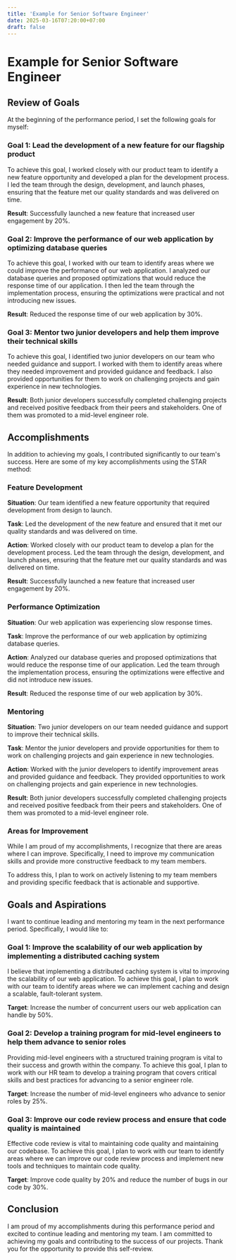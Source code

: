 ```yaml
---
title: 'Example for Senior Software Engineer'
date: 2025-03-16T07:20:00+07:00
draft: false
---
```


# Example for Senior Software Engineer

## **Review of Goals**

At the beginning of the performance period, I set the following goals for myself:

### **Goal 1: Lead the development of a new feature for our flagship product**

To achieve this goal, I worked closely with our product team to identify a new feature opportunity and developed a plan for the development process. I led the team through the design, development, and launch phases, ensuring that the feature met our quality standards and was delivered on time.

**Result**: Successfully launched a new feature that increased user engagement by 20%.

### **Goal 2: Improve the performance of our web application by optimizing database queries**

To achieve this goal, I worked with our team to identify areas where we could improve the performance of our web application. I analyzed our database queries and proposed optimizations that would reduce the response time of our application. I then led the team through the implementation process, ensuring the optimizations were practical and not introducing new issues.

**Result**: Reduced the response time of our web application by 30%.

### **Goal 3: Mentor two junior developers and help them improve their technical skills**

To achieve this goal, I identified two junior developers on our team who needed guidance and support. I worked with them to identify areas where they needed improvement and provided guidance and feedback. I also provided opportunities for them to work on challenging projects and gain experience in new technologies.

**Result**: Both junior developers successfully completed challenging projects and received positive feedback from their peers and stakeholders. One of them was promoted to a mid-level engineer role.

## **Accomplishments**

In addition to achieving my goals, I contributed significantly to our team's success. Here are some of my key accomplishments using the STAR method:

### **Feature Development**

**Situation**: Our team identified a new feature opportunity that required development from design to launch.

**Task**: Led the development of the new feature and ensured that it met our quality standards and was delivered on time.

**Action**: Worked closely with our product team to develop a plan for the development process. Led the team through the design, development, and launch phases, ensuring that the feature met our quality standards and was delivered on time.

**Result**: Successfully launched a new feature that increased user engagement by 20%.

### **Performance Optimization**

**Situation**: Our web application was experiencing slow response times.

**Task**: Improve the performance of our web application by optimizing database queries.

**Action**: Analyzed our database queries and proposed optimizations that would reduce the response time of our application. Led the team through the implementation process, ensuring the optimizations were effective and did not introduce new issues.

**Result**: Reduced the response time of our web application by 30%.

### **Mentoring**

**Situation**: Two junior developers on our team needed guidance and support to improve their technical skills.

**Task**: Mentor the junior developers and provide opportunities for them to work on challenging projects and gain experience in new technologies.

**Action**: Worked with the junior developers to identify improvement areas and provided guidance and feedback. They provided opportunities to work on challenging projects and gain experience in new technologies.

**Result**: Both junior developers successfully completed challenging projects and received positive feedback from their peers and stakeholders. One of them was promoted to a mid-level engineer role.

### **Areas for Improvement**

While I am proud of my accomplishments, I recognize that there are areas where I can improve. Specifically, I need to improve my communication skills and provide more constructive feedback to my team members.

To address this, I plan to work on actively listening to my team members and providing specific feedback that is actionable and supportive.

## **Goals and Aspirations**

I want to continue leading and mentoring my team in the next performance period. Specifically, I would like to:

### **Goal 1: Improve the scalability of our web application by implementing a distributed caching system**

I believe that implementing a distributed caching system is vital to improving the scalability of our web application. To achieve this goal, I plan to work with our team to identify areas where we can implement caching and design a scalable, fault-tolerant system.

**Target**: Increase the number of concurrent users our web application can handle by 50%.

### **Goal 2: Develop a training program for mid-level engineers to help them advance to senior roles**

Providing mid-level engineers with a structured training program is vital to their success and growth within the company. To achieve this goal, I plan to work with our HR team to develop a training program that covers critical skills and best practices for advancing to a senior engineer role.

**Target**: Increase the number of mid-level engineers who advance to senior roles by 25%.

### Goal 3: Improve our code review process and ensure that code quality is maintained

Effective code review is vital to maintaining code quality and maintaining our codebase. To achieve this goal, I plan to work with our team to identify areas where we can improve our code review process and implement new tools and techniques to maintain code quality.

**Target**: Improve code quality by 20% and reduce the number of bugs in our code by 30%.

## Conclusion

I am proud of my accomplishments during this performance period and excited to continue leading and mentoring my team. I am committed to achieving my goals and contributing to the success of our projects. Thank you for the opportunity to provide this self-review.
